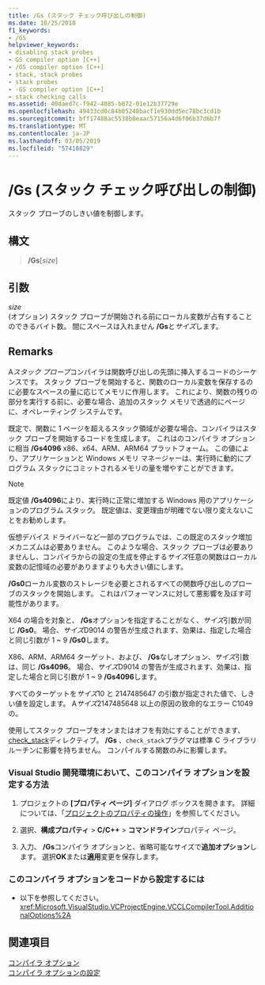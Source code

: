 ```yaml
---
title: /Gs (スタック チェック呼び出しの制御)
ms.date: 10/25/2018
f1_keywords:
- /GS
helpviewer_keywords:
- disabling stack probes
- GS compiler option [C++]
- /GS compiler option [C++]
- stack, stack probes
- stack probes
- -GS compiler option [C++]
- stack checking calls
ms.assetid: 40daed7c-f942-4085-b872-01e12b37729e
ms.openlocfilehash: 49433cd0c84b05248bacf1e930dd5ec78bc3cd1b
ms.sourcegitcommit: bff17488ac5538b8eaac57156a4d6f06b37d6b7f
ms.translationtype: MT
ms.contentlocale: ja-JP
ms.lasthandoff: 03/05/2019
ms.locfileid: "57418829"
---
```

# <a name="gs-control-stack-checking-calls"></a>/Gs (スタック チェック呼び出しの制御)

スタック プローブのしきい値を制御します。

## <a name="syntax"></a>構文

> **/Gs**[*size*]

## <a name="arguments"></a>引数

*size*<br/>
(オプション) スタック プローブが開始される前にローカル変数が占有することのできるバイト数。 間にスペースは入れません **/Gs**と*サイズ*します。

## <a name="remarks"></a>Remarks

A*スタック プローブ*コンパイラは関数呼び出しの先頭に挿入するコードのシーケンスです。 スタック プローブを開始すると、関数のローカル変数を保存するのに必要なスペースの量に応じてメモリに作用します。 これにより、関数の残りの部分を実行する前に、必要な場合、追加のスタック メモリで透過的にページに、オペレーティング システムです。

既定で、関数に 1 ページを超えるスタック領域が必要な場合、コンパイラはスタック プローブを開始するコードを生成します。 これはのコンパイラ オプションに相当 **/Gs4096** x86、x64、ARM、ARM64 プラットフォーム。 この値により、アプリケーションと Windows メモリ マネージャーは、実行時に動的にプログラム スタックにコミットされるメモリの量を増やすことができます。

> [!NOTE]
> 既定値 **/Gs4096**により、実行時に正常に増加する Windows 用のアプリケーションのプログラム スタック。 既定値は、変更理由が明確でない限り変えないことをお勧めします。

仮想デバイス ドライバーなど一部のプログラムでは、この既定のスタック増加メカニズムは必要ありません。 このような場合、スタック プローブは必要ありませんし、コンパイラからの設定の生成を停止する*サイズ*任意の関数はローカル変数の記憶域の必要がありますよりも大きい値にします。

**/Gs0**ローカル変数のストレージを必要とされるすべての関数呼び出しのプローブのスタックを開始します。 これはパフォーマンスに対して悪影響を及ぼす可能性があります。

X64 の場合を対象と、 **/Gs**オプションを指定することがなく、*サイズ*引数が同じ **/Gs0**。 場合、*サイズ*D9014 の警告が生成されます、効果は、指定した場合と同じ引数が 1 ~ 9 **/Gs0**します。

X86、ARM、ARM64 ターゲット、および、 **/Gs**なしオプション、*サイズ*引数は、同じ **/Gs4096**。 場合、*サイズ*D9014 の警告が生成されます、効果は、指定した場合と同じ引数が 1 ~ 9 **/Gs4096**します。

すべてのターゲットを*サイズ*10 と 2147485647 の引数が指定された値で、しきい値を設定します。 A*サイズ*2147485648 以上の原因の致命的なエラー C1049 の。

使用してスタック プローブをオンまたはオフを有効にすることができます、 [check_stack](../../preprocessor/check-stack.md)ディレクティブ。 **/Gs** 、`check_stack`プラグマは標準 C ライブラリ ルーチンに影響を持ちません。 コンパイルする関数のみに影響します。

### <a name="to-set-this-compiler-option-in-the-visual-studio-development-environment"></a>Visual Studio 開発環境において、このコンパイラ オプションを設定する方法

1. プロジェクトの **[プロパティ ページ]** ダイアログ ボックスを開きます。 詳細については、「[プロジェクトのプロパティの操作](../../ide/working-with-project-properties.md)」を参照してください。

1. 選択、**構成プロパティ** > **C/C++** > **コマンドライン**プロパティ ページ。

1. 入力、 **/Gs**コンパイラ オプションと、省略可能なサイズで**追加オプション**します。 選択**OK**または**適用**変更を保存します。

### <a name="to-set-this-compiler-option-programmatically"></a>このコンパイラ オプションをコードから設定するには

- 以下を参照してください。<xref:Microsoft.VisualStudio.VCProjectEngine.VCCLCompilerTool.AdditionalOptions%2A>

## <a name="see-also"></a>関連項目

[コンパイラ オプション](../../build/reference/compiler-options.md)<br/>
[コンパイラ オプションの設定](../../build/reference/setting-compiler-options.md)
